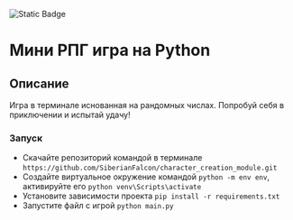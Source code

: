 ![Static Badge](https://img.shields.io/badge/Python-gray)
# Мини РПГ игра на Python 
## Описание
Игра в терминале иснованная на рандомных числах. Попробуй себя в приключении и испытай удачу!

### Запуск
* Скачайте репозиторий командой в терминале ```https://github.com/SiberianFalcon/character_creation_module.git```
* Создайте виртуальное окружение командой ```python -m env env```, активируйте его ```python venv\Scripts\activate```
* Установите зависимости проекта ```pip install -r requirements.txt```
* Запустите файл с игрой ```python main.py```
